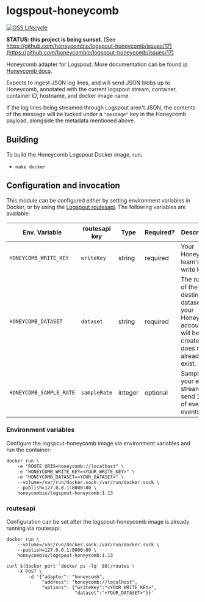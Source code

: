 # logspout-honeycomb

[![OSS Lifecycle](https://img.shields.io/osslifecycle/honeycombio/logspout-honeycomb?color=pink)](https://github.com/honeycombio/home/blob/main/honeycomb-oss-lifecycle-and-practices.md)

**STATUS: this project is being sunset.** [See https://github.com/honeycombio/logspout-honeycomb/issues/17](https://github.com/honeycombio/logspout-honeycomb/issues/17)

Honeycomb adapter for Logspout. More documentation can be found [in Honeycomb docs](https://honeycomb.io/docs/connect/logspout/).

Expects to ingest JSON log lines, and will send JSON blobs up to Honeycomb, annotated with the current logspout stream, container, container ID, hostname, and docker image name.

If the log lines being streamed through Logspout aren't JSON, the contents of the message will be tucked under a `"message"` key in the Honeycomb payload, alongside the metadata mentioned above.

## Building

To build the Honeycomb Logspout Docker image, run:
* `make docker`

## Configuration and invocation

This module can be configured either by setting environment variables in
Docker, or by using the [Logspout routesapi](https://github.com/gliderlabs/logspout/tree/master/routesapi). The following variables are available:

Env. Variable | routesapi key | Type | Required? | Description |
| --- | --- | --- | --- | -----|
| `HONEYCOMB_WRITE_KEY` | `writeKey` | string | required | Your Honeycomb team's write key. |
| `HONEYCOMB_DATASET` | `dataset` | string | required | The name of the destination dataset in your Honeycomb account. It will be created if it does not already exist. |
| `HONEYCOMB_SAMPLE_RATE` | `sampleRate` | integer | optional | Sample your event stream: send 1 out of every N events |

### Environment variables

Configure the logspout-honeycomb image via environment variables and run the container:

    docker run \
        -e "ROUTE_URIS=honeycomb://localhost" \
        -e "HONEYCOMB_WRITE_KEY=<YOUR_WRITE_KEY>" \
        -e "HONEYCOMB_DATASET=<YOUR_DATASET>" \
        --volume=/var/run/docker.sock:/var/run/docker.sock \
        --publish=127.0.0.1:8000:80 \
        honeycombio/logspout-honeycomb:1.13

### routesapi

Configuration can be set after the logspout-honeycomb image is already running via routesapi:

    docker run \
        --volume=/var/run/docker.sock:/var/run/docker.sock \
        --publish=127.0.0.1:8000:80 \
        honeycombio/logspout-honeycomb:1.13

    curl $(docker port `docker ps -lq` 80)/routes \
        -X POST \
            -d '{"adapter": "honeycomb",
                 "address": "honeycomb://localhost",
                 "options": {"writeKey":"<YOUR_WRITE_KEY>",
                             "dataset":"<YOUR_DATASET>"}}'
